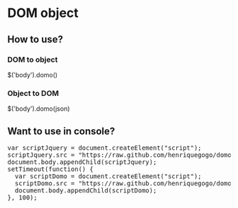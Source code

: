 # DOM object
## How to use?
### DOM to object
$('body').domo()
### Object to DOM
$('body').domo(json)
## Want to use in console?
<pre>
var scriptJquery = document.createElement(&quot;script&quot;);
scriptJquery.src = &quot;https://raw.github.com/henriquegogo/domo/master/jquery-1.6.2.min.js&quot;;
document.body.appendChild(scriptJquery);
setTimeout(function() {
  var scriptDomo = document.createElement(&quot;script&quot;);
  scriptDomo.src = &quot;https://raw.github.com/henriquegogo/domo/master/jquery-domo.js&quot;;
  document.body.appendChild(scriptDomo);
}, 100);
</pre>